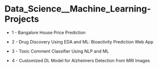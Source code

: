 # Data_Science__Machine_Learning-Projects
- 1 - Bangalore House Price Prediction
  
- 2 - Drug Discovery Using EDA and ML: Bioactivity Prediction Web App 

- 3 - Toxic Comment Classifier Using NLP and ML

- 4 - Customized DL Model for Alzheimers Detection from MRI Images
